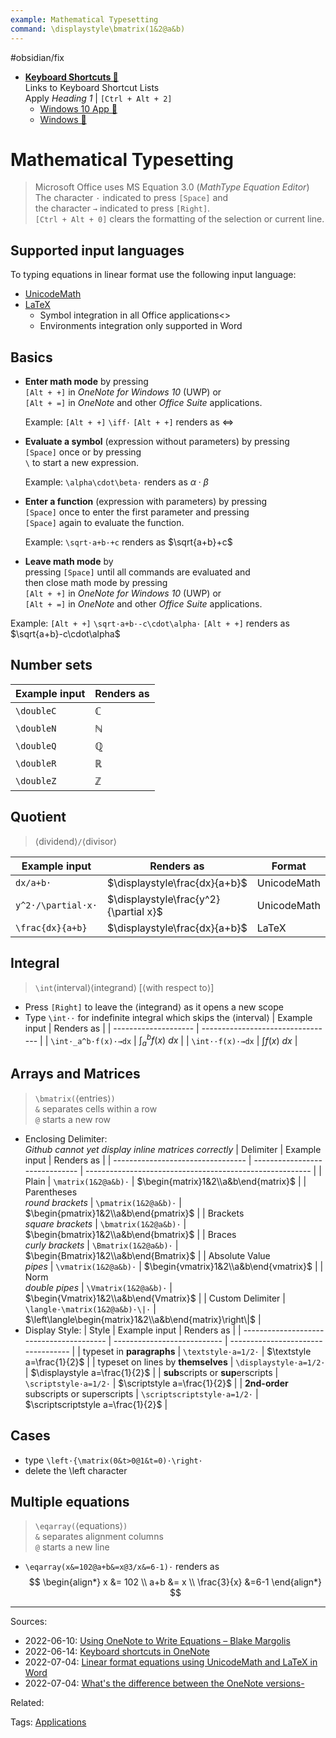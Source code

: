```yaml
---
example: Mathematical Typesetting
command: \displaystyle\bmatrix(1&2@a&b) 
---
```


#obsidian/fix 
- **[Keyboard Shortcuts 🔗](https://support.microsoft.com/en-us/office/keyboard-shortcuts-in-onenote-44b8b3f4-c274-4bcc-a089-e80fdcc87950)**  
    Links to Keyboard Shortcut Lists  
    Apply _Heading 1_ | `[Ctrl + Alt + 2]`
  - [Windows 10 App 🔗](https://support.microsoft.com/en-us/office/keyboard-shortcuts-in-onenote-44b8b3f4-c274-4bcc-a089-e80fdcc87950#PickTab=Windows_10_app)
  - [Windows 🔗](https://support.microsoft.com/en-us/office/keyboard-shortcuts-in-onenote-44b8b3f4-c274-4bcc-a089-e80fdcc87950#PickTab=Windows)

# Mathematical Typesetting

> Microsoft Office uses MS Equation 3.0 (_MathType Equation Editor_)  
> The character `·` indicated to press `[Space]` and  
> the character `→` indicated to press `[Right]`.  
> `[Ctrl + Alt + 0]` clears the formatting of the selection or current line.

## Supported input languages
To typing equations in linear format use the following input language:
- [UnicodeMath](https://www.unicode.org/notes/tn28/UTN28-PlainTextMath-v3.1.pdf)
- [LaTeX](http://tug.ctan.org/info/short-math-guide/short-math-guide.pdf)
  - Symbol integration in all Office applications<>
  - Environments integration only supported in Word

## Basics
- **Enter math mode** by pressing  
  `[Alt + +]` in _OneNote for Windows 10_ (UWP) or  
  `[Alt + =]` in _OneNote_ and other _Office Suite_ applications.  

  Example: `[Alt + +]` `\iff·` `[Alt + +]` renders as $\iff$

- **Evaluate a symbol** (expression without parameters) by pressing  
  `[Space]` once or by pressing  
  `\` to start a new expression.  

  Example: `\alpha\cdot\beta·` renders as $\alpha\cdot\beta$

- **Enter a function** (expression with parameters) by pressing  
  `[Space]` once to enter the first parameter and pressing  
  `[Space]` again to evaluate the function.  

  Example: `\sqrt·a+b·+c` renders as $\sqrt{a+b}+c$

- **Leave math mode** by  
  pressing `[Space]` until all commands are evaluated and  
  then close math mode by pressing  
  `[Alt + +]` in _OneNote for Windows 10_ (UWP) or  
  `[Alt + =]` in _OneNote_ and other _Office Suite_ applications.  

Example: `[Alt + +]` `\sqrt·a+b·-c\cdot\alpha·` `[Alt + +]` renders as $\sqrt{a+b}-c\cdot\alpha$
## Number sets
| Example input | Renders as   |
| ------------- | ------------ |
| `\doubleC`    | $\mathbb{C}$ |
| `\doubleN`    | $\mathbb{N}$ |
| `\doubleQ`    | $\mathbb{Q}$ |
| `\doubleR`    | $\mathbb{R}$ |
| `\doubleZ`    | $\mathbb{Z}$ |

## Quotient
> ⟨dividend⟩`/`⟨divisor⟩

| Example input      | Renders as                            | Format      |
| ------------------ | ------------------------------------- | ----------- |
| `dx/a+b·`          | $\displaystyle\frac{dx}{a+b}$         | UnicodeMath |
| `y^2·/\partial·x·` | $\displaystyle\frac{y^2}{\partial x}$ | UnicodeMath |
| `\frac{dx}{a+b}`   | $\displaystyle\frac{dx}{a+b}$         | LaTeX       |

## Integral
> `\int`⟨interval⟩⟨integrand⟩ [⟨with respect to⟩]
- Press `[Right]` to leave the ⟨integrand⟩ as it opens a new scope
- Type `\int··` for indefinite integral which skips the ⟨interval⟩
    | Example input        | Renders as                        |
    | -------------------- | --------------------------------- |
    | `\int·_a^b·f(x)·→dx` | $\displaystyle\int_a^b{f(x)}\ dx$ |
    | `\int··f(x)·→dx`     | $\displaystyle\int{f(x)}\ dx$     |

## Arrays and Matrices
> `\bmatrix(`⟨entries⟩`)`  
> `&` separates cells within a row  
> `@` starts a new row    
- Enclosing Delimiter:  
    _Github cannot yet display inline matrices correctly_
    | Delimiter                         | Example input                  | Renders as                                               |
    | --------------------------------- | ------------------------------ | -------------------------------------------------------- |
    | Plain                             | `\matrix(1&2@a&b)·`            | $\begin{matrix}1&2\\a&b\end{matrix}$                     |
    | Parentheses <br> _round brackets_ | `\pmatrix(1&2@a&b)·`           | $\begin{pmatrix}1&2\\a&b\end{pmatrix}$                   |
    | Brackets <br> _square brackets_   | `\bmatrix(1&2@a&b)·`           | $\begin{bmatrix}1&2\\a&b\end{bmatrix}$                   |
    | Braces <br> _curly brackets_      | `\Bmatrix(1&2@a&b)·`           | $\begin{Bmatrix}1&2\\a&b\end{Bmatrix}$                   |
    | Absolute Value <br> _pipes_       | `\vmatrix(1&2@a&b)·`           | $\begin{vmatrix}1&2\\a&b\end{vmatrix}$                   |
    | Norm <br> _double pipes_          | `\Vmatrix(1&2@a&b)·`           | $\begin{Vmatrix}1&2\\a&b\end{Vmatrix}$                   |
    | Custom Delimiter                  | `\langle·\matrix(1&2@a&b)·\|·` | $\left\langle\begin{matrix}1&2\\a&b\end{matrix}\right\|$ |
- Display Style:
    | Style                                    | Example input               | Renders as                         |
    | ---------------------------------------- | --------------------------- | ---------------------------------- |
    | typeset in **paragraphs**                | `\textstyle·a=1/2·`         | $\textstyle a=\frac{1}{2}$         |
    | typeset on lines by **themselves**       | `\displaystyle·a=1/2·`      | $\displaystyle a=\frac{1}{2}$      |
    | **sub**scripts or **sup**erscripts       | `\scriptstyle·a=1/2·`       | $\scriptstyle a=\frac{1}{2}$       |
    | **2nd-order** subscripts or superscripts | `\scriptscriptstyle·a=1/2·` | $\scriptscriptstyle a=\frac{1}{2}$ |

## Cases

- type `\left·{\matrix(0&t>0@1&t=0)·\right·`
- delete the \left character

## Multiple equations
> `\eqarray(`⟨equations⟩`)`  
> `&` separates alignment columns  
> `@` starts a new line  
- `\eqarray(x&=102@a+b&=x@3/x&=6-1)·` renders as
  $$
  \begin{align*}
  x &= 102 \\
  a+b &= x \\
  \frac{3}{x} &=6-1
  \end{align*}
  $$


---


Sources:
- 2022-06-10: [Using OneNote to Write Equations – Blake Margolis](https://sites.utexas.edu/margolis/2019/04/09/using-onenote/)
- 2022-06-14: [Keyboard shortcuts in OneNote](https://support.microsoft.com/en-us/office/keyboard-shortcuts-in-onenote-44b8b3f4-c274-4bcc-a089-e80fdcc87950)
- 2022-07-04: [Linear format equations using UnicodeMath and LaTeX in Word](https://support.microsoft.com/en-us/office/linear-format-equations-using-unicodemath-and-latex-in-word-2e00618d-b1fd-49d8-8cb4-8d17f25754f8)
- 2022-07-04: [What's the difference between the OneNote versions-](https://support.microsoft.com/en-us/office/what-s-the-difference-between-the-onenote-versions-a624e692-b78b-4c09-b07f-46181958118f)

Related:

Tags:
[Applications](Applications.md)